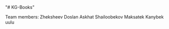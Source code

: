 "# KG-Books" 

Team members:
    Zheksheev Doslan
    Askhat Shailoobekov
    Maksatek Kanybek uulu
